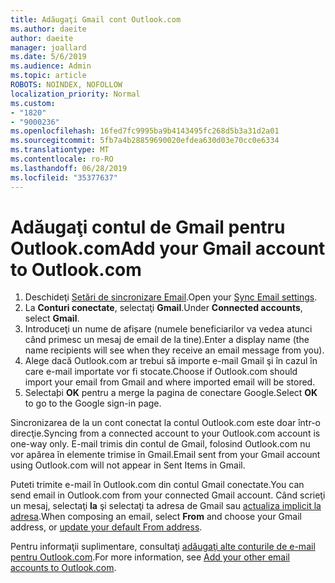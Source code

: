 ```yaml
---
title: Adăugaţi Gmail cont Outlook.com
ms.author: daeite
author: daeite
manager: joallard
ms.date: 5/6/2019
ms.audience: Admin
ms.topic: article
ROBOTS: NOINDEX, NOFOLLOW
localization_priority: Normal
ms.custom:
- "1820"
- "9000236"
ms.openlocfilehash: 16fed7fc9995ba9b4143495fc268d5b3a31d2a01
ms.sourcegitcommit: 5fb7a4b28859690020efdea630d03e70cc0e6334
ms.translationtype: MT
ms.contentlocale: ro-RO
ms.lasthandoff: 06/28/2019
ms.locfileid: "35377637"
---
```

# <a name="add-your-gmail-account-to-outlookcom"></a><span data-ttu-id="62be9-102">Adăugaţi contul de Gmail pentru Outlook.com</span><span class="sxs-lookup"><span data-stu-id="62be9-102">Add your Gmail account to Outlook.com</span></span>

1. <span data-ttu-id="62be9-103">Deschideţi [Setări de sincronizare Email](https://go.microsoft.com/fwlink/?linkid=875264).</span><span class="sxs-lookup"><span data-stu-id="62be9-103">Open your [Sync Email settings](https://go.microsoft.com/fwlink/?linkid=875264).</span></span>
2. <span data-ttu-id="62be9-104">La **Conturi conectate**, selectaţi **Gmail**.</span><span class="sxs-lookup"><span data-stu-id="62be9-104">Under **Connected accounts**, select **Gmail**.</span></span>
3. <span data-ttu-id="62be9-105">Introduceţi un nume de afișare (numele beneficiarilor va vedea atunci când primesc un mesaj de email de la tine).</span><span class="sxs-lookup"><span data-stu-id="62be9-105">Enter a display name (the name recipients will see when they receive an email message from you).</span></span>
4. <span data-ttu-id="62be9-106">Alege dacă Outlook.com ar trebui să importe e-mail Gmail şi în cazul în care e-mail importate vor fi stocate.</span><span class="sxs-lookup"><span data-stu-id="62be9-106">Choose if Outlook.com should import your email from Gmail and where imported email will be stored.</span></span>
5. <span data-ttu-id="62be9-107">Selectaþi **OK** pentru a merge la pagina de conectare Google.</span><span class="sxs-lookup"><span data-stu-id="62be9-107">Select **OK** to go to the Google sign-in page.</span></span>

<span data-ttu-id="62be9-108">Sincronizarea de la un cont conectat la contul Outlook.com este doar într-o direcţie.</span><span class="sxs-lookup"><span data-stu-id="62be9-108">Syncing from a connected account to your Outlook.com account is one-way only.</span></span> <span data-ttu-id="62be9-109">E-mail trimis din contul de Gmail, folosind Outlook.com nu vor apărea în elemente trimise în Gmail.</span><span class="sxs-lookup"><span data-stu-id="62be9-109">Email sent from your Gmail account using Outlook.com will not appear in Sent Items in Gmail.</span></span>

<span data-ttu-id="62be9-110">Puteti trimite e-mail în Outlook.com din contul Gmail conectate.</span><span class="sxs-lookup"><span data-stu-id="62be9-110">You can send email in Outlook.com from your connected Gmail account.</span></span> <span data-ttu-id="62be9-111">Când scrieţi un mesaj, selectaţi **la** şi selectaţi ta adresa de Gmail sau [actualiza implicit la adresa](https://go.microsoft.com/fwlink/?linkid=875264).</span><span class="sxs-lookup"><span data-stu-id="62be9-111">When composing an email, select **From** and choose your Gmail address, or [update your default From address](https://go.microsoft.com/fwlink/?linkid=875264).</span></span>

<span data-ttu-id="62be9-112">Pentru informaţii suplimentare, consultaţi [adăugaţi alte conturile de e-mail pentru Outlook.com](https://support.office.com/article/c5224df4-5885-4e79-91ba-523aa743f0ba).</span><span class="sxs-lookup"><span data-stu-id="62be9-112">For more information, see [Add your other email accounts to Outlook.com](https://support.office.com/article/c5224df4-5885-4e79-91ba-523aa743f0ba).</span></span>